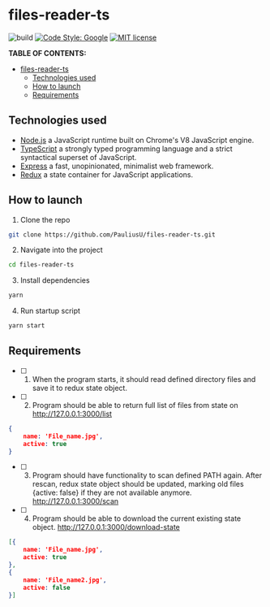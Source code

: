 # files-reader-ts

![build](https://github.com/pauliusu/files-reader-ts/actions/workflows/build.yml/badge.svg)
[![Code Style: Google](https://img.shields.io/badge/code%20style-google-blueviolet.svg)](https://github.com/google/gts)
[![MIT license](https://img.shields.io/badge/License-MIT-blue.svg)](https://github.com/PauliusU/files-reader-ts/blob/master/LICENSE)

**TABLE OF CONTENTS:**

- [files-reader-ts](#files-reader-ts)
  - [Technologies used](#technologies-used)
  - [How to launch](#how-to-launch)
  - [Requirements](#requirements)

## Technologies used

- [Node.js](https://nodejs.org) a JavaScript runtime built on Chrome's V8 JavaScript engine.
- [TypeScript](https://www.typescriptlang.org/) a strongly typed programming language and a strict syntactical superset of JavaScript.
- [Express](https://expressjs.com/) a fast, unopinionated, minimalist web framework.
- [Redux](https://redux.js.org/) a state container for JavaScript applications.

## How to launch

1. Clone the repo

```bash
git clone https://github.com/PauliusU/files-reader-ts.git
```

2. Navigate into the project

```bash
cd files-reader-ts
```

3. Install dependencies

```bash
yarn
```

4. Run startup script

```bash
yarn start
```

## Requirements

- [ ] 1. When the program starts, it should read defined directory files and save it to redux state object.
- [ ] 2. Program should be able to return full list of files from state on http://127.0.0.1:3000/list

```json
{
    name: 'File_name.jpg',
    active: true
}
```

- [ ] 3. Program should have functionality to scan defined PATH again. After rescan, redux state object should be updated, marking old files {active: false} if they are not available anymore. http://127.0.0.1:3000/scan
- [ ] 4. Program should be able to download the current existing state object. http://127.0.0.1:3000/download-state

```json
[{
    name: 'File_name.jpg',
    active: true
},
{
    name: 'File_name2.jpg',
    active: false
}]
```

